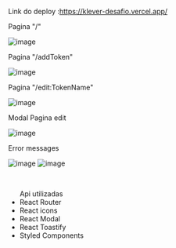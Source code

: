 Link do deploy :https://klever-desafio.vercel.app/

Pagina "/"

![image](https://user-images.githubusercontent.com/87707157/157376352-4f9b862e-c993-47b3-a6b2-a55a38e5cf27.png)


Pagina "/addToken"

![image](https://user-images.githubusercontent.com/87707157/157376388-b601c73f-835d-4a80-a097-e92409538c35.png)


Pagina "/edit:TokenName"

![image](https://user-images.githubusercontent.com/87707157/157376433-2b2d3431-2777-4a5b-b590-cfaad02dccc7.png)


Modal Pagina edit

![image](https://user-images.githubusercontent.com/87707157/157376458-f1b4e31e-48c6-4e55-b80e-02af375167b7.png)

Error messages

![image](https://user-images.githubusercontent.com/87707157/157424723-31029c90-5168-4c4b-a161-88f4dfeddfd7.png)
![image](https://user-images.githubusercontent.com/87707157/157424761-88180221-ebfe-49dc-a06b-c23196a85d54.png)


<br/>

<ul>Api utilizadas
<li>React Router</li>
  <li>React icons</li>
  <li>React Modal</li>
  <li>React Toastify</li>
  <li>Styled Components</li>
</ul>
